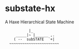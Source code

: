 substate-hx
=================================
A Haxe Hierarchical State Machine

```
           |_
     _____|~ |______ ,.
    ( --  subSTATE  `+|   
  ~~~~~~~~~~~~~~~~~~~~~~~
```


